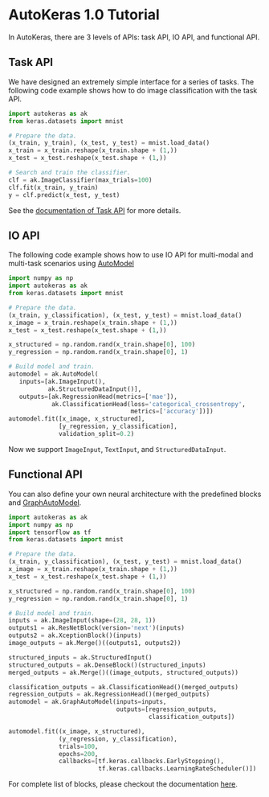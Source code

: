 # AutoKeras 1.0 Tutorial

In AutoKeras, there are 3 levels of APIs: task API, IO API, and functional API.

## Task API
We have designed an extremely simple interface for a series of tasks.
The following code example shows how to do image classification with the task API.

```python
import autokeras as ak
from keras.datasets import mnist

# Prepare the data.
(x_train, y_train), (x_test, y_test) = mnist.load_data()
x_train = x_train.reshape(x_train.shape + (1,))
x_test = x_test.reshape(x_test.shape + (1,))

# Search and train the classifier.
clf = ak.ImageClassifier(max_trials=100)
clf.fit(x_train, y_train)
y = clf.predict(x_test, y_test)
```

See the [documentation of Task API](/task) for more details.



## IO API

The following code example shows how to use IO API for multi-modal and multi-task scenarios using [AutoModel](/auto_model)

```python
import numpy as np
import autokeras as ak
from keras.datasets import mnist

# Prepare the data.
(x_train, y_classification), (x_test, y_test) = mnist.load_data()
x_image = x_train.reshape(x_train.shape + (1,))
x_test = x_test.reshape(x_test.shape + (1,))

x_structured = np.random.rand(x_train.shape[0], 100)
y_regression = np.random.rand(x_train.shape[0], 1)

# Build model and train.
automodel = ak.AutoModel(
   inputs=[ak.ImageInput(),
           ak.StructuredDataInput()],
   outputs=[ak.RegressionHead(metrics=['mae']),
            ak.ClassificationHead(loss='categorical_crossentropy',
                                  metrics=['accuracy'])])
automodel.fit([x_image, x_structured],
              [y_regression, y_classification],
              validation_split=0.2)

```

Now we support `ImageInput`, `TextInput`, and `StructuredDataInput`.

## Functional API

You can also define your own neural architecture with the predefined blocks and [GraphAutoModel](/graph_auto_model).

```python
import autokeras as ak
import numpy as np
import tensorflow as tf
from keras.datasets import mnist

# Prepare the data.
(x_train, y_classification), (x_test, y_test) = mnist.load_data()
x_image = x_train.reshape(x_train.shape + (1,))
x_test = x_test.reshape(x_test.shape + (1,))

x_structured = np.random.rand(x_train.shape[0], 100)
y_regression = np.random.rand(x_train.shape[0], 1)

# Build model and train.
inputs = ak.ImageInput(shape=(28, 28, 1))
outputs1 = ak.ResNetBlock(version='next')(inputs)
outputs2 = ak.XceptionBlock()(inputs)
image_outputs = ak.Merge()((outputs1, outputs2))

structured_inputs = ak.StructuredInput()
structured_outputs = ak.DenseBlock()(structured_inputs)
merged_outputs = ak.Merge()((image_outputs, structured_outputs))

classification_outputs = ak.ClassificationHead()(merged_outputs)
regression_outputs = ak.RegressionHead()(merged_outputs)
automodel = ak.GraphAutoModel(inputs=inputs,
                              outputs=[regression_outputs,
                                       classification_outputs])

automodel.fit((x_image, x_structured),
              (y_regression, y_classification),
              trials=100,
              epochs=200,
              callbacks=[tf.keras.callbacks.EarlyStopping(),
                         tf.keras.callbacks.LearningRateScheduler()])

```

For complete list of blocks, please checkout the documentation [here](/block).